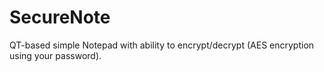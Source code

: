 # SecureNote
QT-based simple Notepad with ability to encrypt/decrypt (AES encryption using your password).
